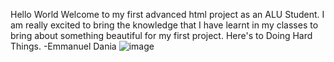 Hello World
Welcome to my first advanced html project as an ALU Student. I am really excited to bring the knowledge that I have learnt in my classes to bring about something beautiful for my first project. Here's to Doing Hard Things.
-Emmanuel Dania
![image](https://github.com/e-dania/alu-web-development/assets/156061632/ae931e25-610d-4844-a6d3-2f2d1872e9af)
